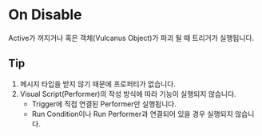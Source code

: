 # On Disable

Active가 꺼지거나 혹은 객체(Vulcanus Object)가 파괴 될 때 트리거가 실행됩니다.


## Tip

1. 메시지 타입을 받지 않기 때문에 프로퍼티가 없습니다.
2. Visual Script(Performer)의 작성 방식에 따라 기능이 실행되지 않습니다.
   - Trigger에 직접 연결된 Performer만 실행됩니다.
   - Run Condition이나 Run Performer과 연결되어 있을 경우 실행되지 않습니다.
